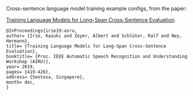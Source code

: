 Cross-sentence language model training example configs, from the paper:

[Training Language Models for Long-Span Cross-Sentence Evaluation](https://www-i6.informatik.rwth-aachen.de/publications/download/1117/Irie-ASRU-2019.pdf).
```
@InProceedings{irie19:asru,
author= {Irie, Kazuki and Zeyer, Albert and Schlüter, Ralf and Ney, Hermann},
title= {Training Language Models for Long-Span Cross-Sentence Evaluation},
booktitle= {Proc. IEEE Automatic Speech Recognition and Understanding Workshop (ASRU)},
year= 2019,
pages= {419-426},
address= {Sentosa, Singapore},
month= dec,
}
```
